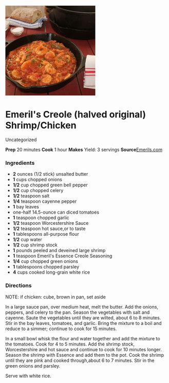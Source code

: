 ﻿

[![](./images/6e5da571-4266-437e-bd0b-c9a6f4d52383.jpg)](https://www.emerils.com/sites/default/files/styles/wmax-600-sq/public/IMG_8324.JPG?itok=o2il77-n)

#  Emeril's Creole (halved original) Shrimp/Chicken

Uncategorized

 **Prep** 20 minutes **Cook** 1 hour **Makes** Yield: 3 servings
**Source**[Emerils.com](https://www.emerils.com/127949/emerils-shrimp-creole)

###  Ingredients

  * **2** ounces (1/2 stick) unsalted butter
  *  **1** cups chopped onions
  *  **1/2** cup chopped green bell pepper
  *  **1/2** cup chopped celery
  *  **1/2** teaspoon salt
  *  **1/4** teaspoon cayenne pepper
  *  **1** bay leaves
  * one-half 14.5-ounce can diced tomatoes
  *  **1** teaspoon chopped garlic
  *  **1/2** teaspoon Worcestershire Sauce
  *  **1/2** teaspoon hot sauce,or to taste
  *  **1** tablespoons all-purpose flour
  *  **1/2** cup water
  *  **1/2** cup shrimp stock
  *  **1** pounds peeled and deveined large shrimp
  *  **1** teaspoon Emeril's Essence Creole Seasoning
  *  **1/4** cup chopped green onions
  *  **1** tablespoons chopped parsley
  *  **4** cups cooked long-grain white rice

###  Directions

NOTE: if chicken: cube, brown in pan, set aside

In a large sauce pan, over medium heat, melt the butter. Add the onions,
peppers, and celery to the pan. Season the vegetables with salt and cayenne.
Saute the vegetables until they are wilted, about 6 to 8 minutes. Stir in the
bay leaves, tomatoes, and garlic. Bring the mixture to a boil and reduce to a
simmer; continue to cook for 15 minutes.

In a small bowl whisk the flour and water together and add the mixture to the
tomatoes. Cook for 4 to 5 minutes. Add the shrimp stock, Worcestershire and
hot sauce and continue to cook for 10 minutes longer. Season the shrimp with
Essence and add them to the pot. Cook the shrimp until they are pink and
cooked through,about 6 to 7 minutes. Stir in the green onions and parsley.

Serve with white rice.

